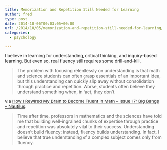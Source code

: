 ```yaml
---
title: Memorization and Repetition Still Needed for Learning
author: fred
type: post
date: 2014-10-06T00:03:05+00:00
url: /2014/10/05/memorization-and-repetition-still-needed-for-learning/
categories:
  - psychology

---
```

I believe in learning for understanding, critical thinking, and inquiry-based learning. But even so, real fluency still requires some drill-and-kill.

> The problem with focusing relentlessly on understanding is that math and science students can often grasp essentials of an important idea, but this understanding can quickly slip away without consolidation through practice and repetition. Worse, students often believe they understand something when, in fact, they don’t.

via [How I Rewired My Brain to Become Fluent in Math &#8211; Issue 17: Big Bangs &#8211; Nautilus][1].

> Time after time, professors in mathematics and the sciences have told me that building well-ingrained chunks of expertise through practice and repetition was absolutely vital to their success. Understanding doesn’t build fluency; instead, fluency builds understanding. In fact, I believe that true understanding of a complex subject comes only from fluency.

 [1]: http://nautil.us/issue/17/big-bangs/how-i-rewired-my-brain-to-become-fluent-in-math-rd